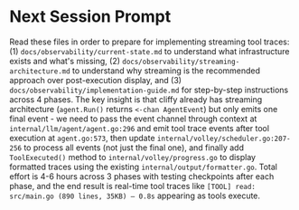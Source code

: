 # Next Session Prompt

Read these files in order to prepare for implementing streaming tool traces: (1) `docs/observability/current-state.md` to understand what infrastructure exists and what's missing, (2) `docs/observability/streaming-architecture.md` to understand why streaming is the recommended approach over post-execution display, and (3) `docs/observability/implementation-guide.md` for step-by-step instructions across 4 phases. The key insight is that cliffy already has streaming architecture (`agent.Run()` returns `<-chan AgentEvent`) but only emits one final event - we need to pass the event channel through context at `internal/llm/agent/agent.go:296` and emit tool trace events after tool execution at `agent.go:573`, then update `internal/volley/scheduler.go:207-256` to process all events (not just the final one), and finally add `ToolExecuted()` method to `internal/volley/progress.go` to display formatted traces using the existing `internal/output/formatter.go`. Total effort is 4-6 hours across 3 phases with testing checkpoints after each phase, and the end result is real-time tool traces like `[TOOL] read: src/main.go (890 lines, 35KB) — 0.8s` appearing as tools execute.
